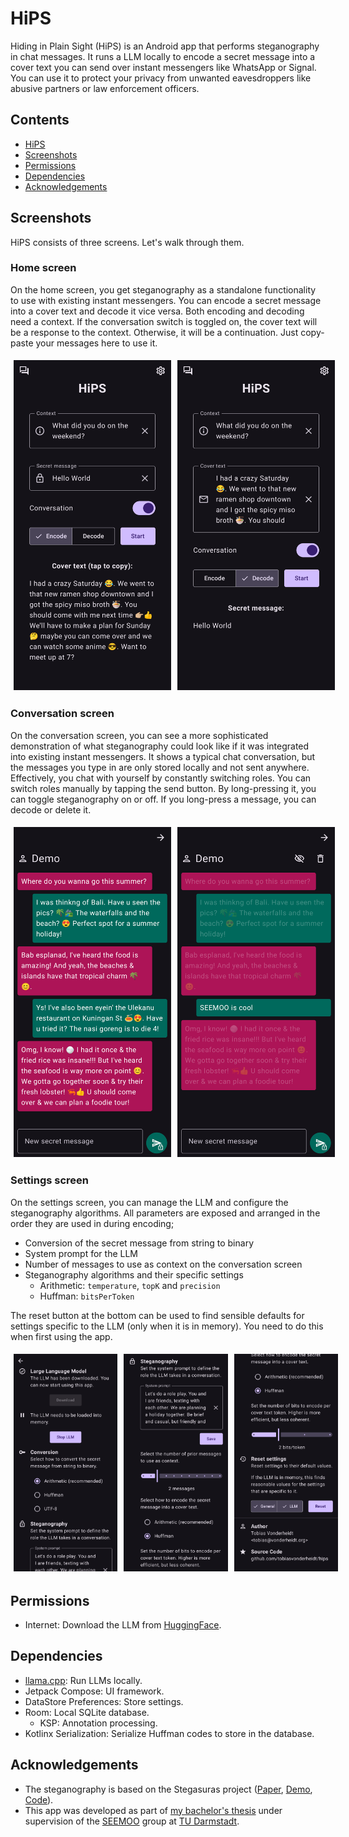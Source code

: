 # HiPS
Hiding in Plain Sight (HiPS) is an Android app that performs steganography in chat messages. It runs a LLM locally to encode a secret message into a cover text you can send over instant messengers like WhatsApp or Signal. You can use it to protect your privacy from unwanted eavesdroppers like abusive partners or law enforcement officers.

## Contents
- [HiPS](#hips)
- [Screenshots](#screenshots)
- [Permissions](#permissions)
- [Dependencies](#dependencies)
- [Acknowledgements](#acknowledgements)

## Screenshots
HiPS consists of three screens. Let's walk through them.

### Home screen
On the home screen, you get steganography as a standalone functionality to use with existing instant messengers. You can encode a secret message into a cover text and decode it vice versa. Both encoding and decoding need a context. If the conversation switch is toggled on, the cover text will be a response to the context. Otherwise, it will be a continuation. Just copy-paste your messages here to use it.

<div style="display: flex; justify-content: space-around;">
    <img src="./screenshots/hips_home_screen_a.png" alt="Home screen" style="width: 50%; margin: 5px;"/>
    <img src="./screenshots/hips_home_screen_b.png" alt="Home screen" style="width: 50%; margin: 5px;"/>
</div>

### Conversation screen
On the conversation screen, you can see a more sophisticated demonstration of what steganography could look like if it was integrated into existing instant messengers. It shows a typical chat conversation, but the messages you type in are only stored locally and not sent anywhere. Effectively, you chat with yourself by constantly switching roles. You can switch roles manually by tapping the send button. By long-pressing it, you can toggle steganography on or off. If you long-press a message, you can decode or delete it.

<div style="display: flex; justify-content: space-around;">
    <img src="./screenshots/hips_conversation_screen_a.png" alt="Conversation screen" style="width: 50%; margin: 5px;"/>
    <img src="./screenshots/hips_conversation_screen_b.png" alt="Conversation screen" style="width: 50%; margin: 5px;"/>
</div>

### Settings screen
On the settings screen, you can manage the LLM and configure the steganography algorithms. All parameters are exposed and arranged in the order they are used in during encoding;
- Conversion of the secret message from string to binary
- System prompt for the LLM
- Number of messages to use as context on the conversation screen
- Steganography algorithms and their specific settings
  - Arithmetic: `temperature`, `topK` and `precision`
  - Huffman: `bitsPerToken`

The reset button at the bottom can be used to find sensible defaults for settings specific to the LLM (only when it is in memory). You need to do this when first using the app.

<div style="display: flex; justify-content: space-around;">
    <img src="./screenshots/hips_settings_screen_a.png" alt="Settings screen" style="width: 33%; margin: 5px;"/>
    <img src="./screenshots/hips_settings_screen_b.png" alt="Settings screen" style="width: 33%; margin: 5px;"/>
    <img src="./screenshots/hips_settings_screen_c.png" alt="Settings screen" style="width: 33%; margin: 5px;"/>
</div>

## Permissions
- Internet: Download the LLM from [HuggingFace](https://huggingface.co/).

## Dependencies
- [llama.cpp](https://github.com/ggml-org/llama.cpp): Run LLMs locally.
- Jetpack Compose: UI framework.
- DataStore Preferences: Store settings.
- Room: Local SQLite database.
  - KSP: Annotation processing.
- Kotlinx Serialization: Serialize Huffman codes to store in the database.

## Acknowledgements
- The steganography is based on the Stegasuras project ([Paper](https://arxiv.org/abs/1909.01496), [Demo](https://steganography.live/), [Code](https://github.com/harvardnlp/NeuralSteganography)).
- This app was developed as part of [my bachelor's thesis](https://github.com/tobiasvonderheidt/bsc-thesis) under supervision of the [SEEMOO](https://seemoo.de/) group at [TU Darmstadt](https://www.tu-darmstadt.de/).
